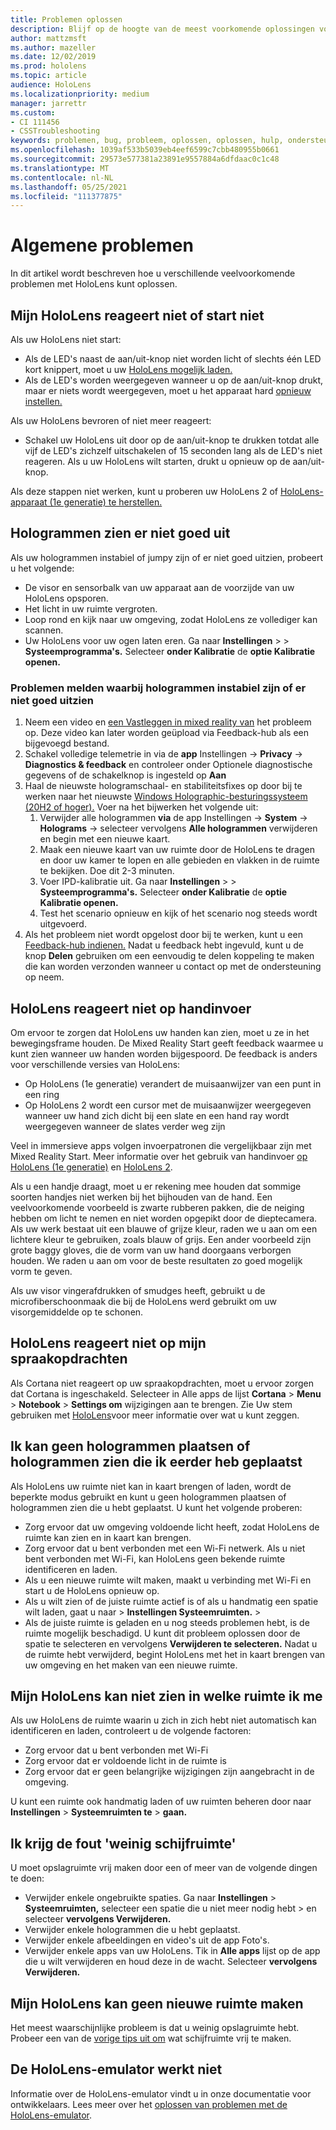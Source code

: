 ```yaml
---
title: Problemen oplossen
description: Blijf op de hoogte van de meest voorkomende oplossingen voor Problemen met HoloLens-apparaten en technieken voor probleemoplossing.
author: mattzmsft
ms.author: mazeller
ms.date: 12/02/2019
ms.prod: hololens
ms.topic: article
audience: HoloLens
ms.localizationpriority: medium
manager: jarrettr
ms.custom:
- CI 111456
- CSSTroubleshooting
keywords: problemen, bug, probleem, oplossen, oplossen, hulp, ondersteuning, HoloLens
ms.openlocfilehash: 1039af533b5039eb4eef6599c7cbb480955b0661
ms.sourcegitcommit: 29573e577381a23891e9557884a6dfdaac0c1c48
ms.translationtype: MT
ms.contentlocale: nl-NL
ms.lasthandoff: 05/25/2021
ms.locfileid: "111377875"
---
```

# <a name="troubleshoot-common-issues"></a>Algemene problemen

In dit artikel wordt beschreven hoe u verschillende veelvoorkomende problemen met HoloLens kunt oplossen.

## <a name="my-hololens-is-unresponsive-or-wont-start"></a>Mijn HoloLens reageert niet of start niet

Als uw HoloLens niet start:

- Als de LED's naast de aan/uit-knop niet worden licht of slechts één LED kort knippert, moet u uw [HoloLens mogelijk laden.](hololens-recovery.md#charge-the-device)
- Als de LED's worden weergegeven wanneer u op de aan/uit-knop drukt, maar er niets wordt weergegeven, moet u het apparaat hard [opnieuw instellen.](hololens-recovery.md#hard-reset-procedure)

Als uw HoloLens bevroren of niet meer reageert:

- Schakel uw HoloLens uit door op de aan/uit-knop te drukken totdat alle vijf de LED's zichzelf uitschakelen of 15 seconden lang als de LED's niet reageren. Als u uw HoloLens wilt starten, drukt u opnieuw op de aan/uit-knop.

Als deze stappen niet werken, [](hololens-recovery.md) kunt u proberen uw HoloLens 2 of [HoloLens-apparaat (1e generatie) te herstellen.](hololens1-recovery.md)

## <a name="holograms-dont-look-good"></a>Hologrammen zien er niet goed uit

Als uw hologrammen instabiel of jumpy zijn of er niet goed uitzien, probeert u het volgende:

- De visor en sensorbalk van uw apparaat aan de voorzijde van uw HoloLens opsporen.
- Het licht in uw ruimte vergroten.
- Loop rond en kijk naar uw omgeving, zodat HoloLens ze vollediger kan scannen.
- Uw HoloLens voor uw ogen laten eren. Ga naar **Instellingen**  >    >  **Systeemprogramma's.** Selecteer **onder Kalibratie** de **optie Kalibratie openen.**
 
### <a name="reporting-issues-where-holograms-are-unstable-or-dont-look-right"></a>Problemen melden waarbij hologrammen instabiel zijn of er niet goed uitzien
 
1. Neem een video en [een Vastleggen in mixed reality van](holographic-photos-and-videos.md#capture-a-mixed-reality-video) het probleem op. Deze video kan later worden geüpload via Feedback-hub als een bijgevoegd bestand.  
1. Schakel volledige telemetrie in via de **app** Instellingen -> **Privacy**  ->  **Diagnostics & feedback**  en controleer onder Optionele diagnostische gegevens of de schakelknop is ingesteld op **Aan**
1. Haal de nieuwste hologramschaal- en stabiliteitsfixes op door bij te werken naar het nieuwste [Windows Holographic-besturingssysteem (20H2 of hoger).](hololens-release-notes.md#windows-holographic-version-20h2) Voer na het bijwerken het volgende uit:
    1. Verwijder alle hologrammen **via** de app Instellingen -> **System**  ->  **Holograms** -> selecteer vervolgens **Alle hologrammen** verwijderen en begin met een nieuwe kaart.
    1. Maak een nieuwe kaart van uw ruimte door de HoloLens te dragen en door uw kamer te lopen en alle gebieden en vlakken in de ruimte te bekijken. Doe dit 2-3 minuten.
    1. Voer IPD-kalibratie uit. Ga naar **Instellingen**  >    >  **Systeemprogramma's.** Selecteer **onder Kalibratie** de **optie Kalibratie openen.**
    1. Test het scenario opnieuw en kijk of het scenario nog steeds wordt uitgevoerd.
1. Als het probleem niet wordt opgelost door bij te werken, kunt u een [Feedback-hub indienen.](hololens-feedback.md) Nadat u feedback hebt ingevuld, kunt u de knop **Delen** gebruiken om een eenvoudig te delen koppeling te maken die kan worden verzonden wanneer u contact op met de ondersteuning op neem.

## <a name="hololens-doesnt-respond-to-hand-input"></a>HoloLens reageert niet op handinvoer

Om ervoor te zorgen dat HoloLens uw handen kan zien, moet u ze in het bewegingsframe houden.  De Mixed Reality Start geeft feedback waarmee u kunt zien wanneer uw handen worden bijgespoord.  De feedback is anders voor verschillende versies van HoloLens:
- Op HoloLens (1e generatie) verandert de muisaanwijzer van een punt in een ring
- Op HoloLens 2 wordt een cursor met de muisaanwijzer weergegeven wanneer uw hand zich dicht bij een slate en een hand ray wordt weergegeven wanneer de slates verder weg zijn

Veel in immersieve apps volgen invoerpatronen die vergelijkbaar zijn met Mixed Reality Start.  Meer informatie over het gebruik van handinvoer [op HoloLens (1e generatie)](hololens1-basic-usage.md#use-hololens-with-your-hands) en [HoloLens 2](hololens2-basic-usage.md#the-hand-tracking-frame).

Als u een handje draagt, moet u er rekening mee houden dat sommige soorten handjes niet werken bij het bijhouden van de hand.  Een veelvoorkomende voorbeeld is zwarte rubberen pakken, die de neiging hebben om licht te nemen en niet worden opgepikt door de dieptecamera.  Als uw werk bestaat uit een blauwe of grijze kleur, raden we u aan om een lichtere kleur te gebruiken, zoals blauw of grijs.  Een ander voorbeeld zijn grote baggy gloves, die de vorm van uw hand doorgaans verborgen houden. We raden u aan om voor de beste resultaten zo goed mogelijk vorm te geven.

Als uw visor vingerafdrukken of smudges heeft, gebruikt u de microfiberschoonmaak die bij de HoloLens werd gebruikt om uw visorgemiddelde op te schonen.

## <a name="hololens-doesnt-respond-to-my-voice-commands"></a>HoloLens reageert niet op mijn spraakopdrachten

Als Cortana niet reageert op uw spraakopdrachten, moet u ervoor zorgen dat Cortana is ingeschakeld. Selecteer in Alle apps de lijst **Cortana**  >  **Menu**  >  **Notebook**  >  **Settings om** wijzigingen aan te brengen. Zie Uw stem gebruiken met [HoloLens](hololens-cortana.md)voor meer informatie over wat u kunt zeggen.

## <a name="i-cant-place-holograms-or-see-holograms-that-i-previously-placed"></a>Ik kan geen hologrammen plaatsen of hologrammen zien die ik eerder heb geplaatst

Als HoloLens uw ruimte niet kan in kaart brengen of laden, wordt de beperkte modus gebruikt en kunt u geen hologrammen plaatsen of hologrammen zien die u hebt geplaatst. U kunt het volgende proberen:

- Zorg ervoor dat uw omgeving voldoende licht heeft, zodat HoloLens de ruimte kan zien en in kaart kan brengen.
- Zorg ervoor dat u bent verbonden met een Wi-Fi netwerk. Als u niet bent verbonden met Wi-Fi, kan HoloLens geen bekende ruimte identificeren en laden.
- Als u een nieuwe ruimte wilt maken, maakt u verbinding met Wi-Fi en start u de HoloLens opnieuw op.
- Als u wilt zien of de juiste ruimte actief is of als u handmatig een spatie wilt laden, gaat u naar  >  **Instellingen Systeemruimten.**  >  
- Als de juiste ruimte is geladen en u nog steeds problemen hebt, is de ruimte mogelijk beschadigd. U kunt dit probleem oplossen door de spatie te selecteren en vervolgens **Verwijderen te selecteren.** Nadat u de ruimte hebt verwijderd, begint HoloLens met het in kaart brengen van uw omgeving en het maken van een nieuwe ruimte.

## <a name="my-hololens-cant-tell-what-space-im-in"></a>Mijn HoloLens kan niet zien in welke ruimte ik me

Als uw HoloLens de ruimte waarin u zich in zich hebt niet automatisch kan identificeren en laden, controleert u de volgende factoren:

- Zorg ervoor dat u bent verbonden met Wi-Fi
- Zorg ervoor dat er voldoende licht in de ruimte is
- Zorg ervoor dat er geen belangrijke wijzigingen zijn aangebracht in de omgeving.

U kunt een ruimte ook handmatig laden of uw ruimten beheren door naar **Instellingen**  >  **Systeemruimten te**  >  **gaan.**

## <a name="im-getting-a-low-disk-space-error"></a>Ik krijg de fout 'weinig schijfruimte'

U moet opslagruimte vrij maken door een of meer van de volgende dingen te doen:

- Verwijder enkele ongebruikte spaties. Ga naar **Instellingen**  >  **Systeemruimten,** selecteer een spatie die u niet meer nodig hebt  >  en selecteer **vervolgens Verwijderen.**
- Verwijder enkele hologrammen die u hebt geplaatst.
- Verwijder enkele afbeeldingen en video's uit de app Foto's.
- Verwijder enkele apps van uw HoloLens. Tik in **Alle apps** lijst op de app die u wilt verwijderen en houd deze in de wacht. Selecteer **vervolgens Verwijderen.**

## <a name="my-hololens-cant-create-a-new-space"></a>Mijn HoloLens kan geen nieuwe ruimte maken

Het meest waarschijnlijke probleem is dat u weinig opslagruimte hebt. Probeer een van de [vorige tips uit om](#im-getting-a-low-disk-space-error) wat schijfruimte vrij te maken.

## <a name="the-hololens-emulator-isnt-working"></a>De HoloLens-emulator werkt niet

Informatie over de HoloLens-emulator vindt u in onze documentatie voor ontwikkelaars.  Lees meer over het [oplossen van problemen met de HoloLens-emulator](https://docs.microsoft.com/windows/mixed-reality/using-the-hololens-emulator#troubleshooting).

